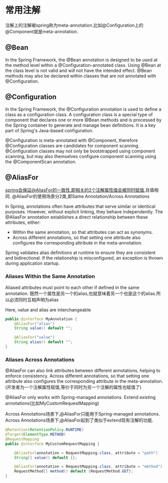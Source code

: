 # 常用注解

注解上的注解被spring称为meta-annotation.比如@Configuration上的@Component就是meta-annotation.


## @Bean

In the Spring Framework, the @Bean annotation is designed to be used at the method level within a @Configuration-annotated class. 
Using @Bean at the class level is not valid and will not have the intended effect.
@Bean methods may also be declared within classes that are not annotated with @Configuration.

## @Configuration

In the Spring Framework, the @Configuration annotation is used to define a class as a configuration class. 
A configuration class is a special type of component that declares one or more @Bean methods and is processed by the Spring container to generate and manage bean definitions. 
It is a key part of Spring's Java-based configuration.

@Configuration is meta-annotated with @Component, therefore @Configuration classes are candidates for component scanning.
@Configuration classes may not only be bootstrapped using component scanning, but may also themselves configure component scanning using the @ComponentScan annotation.


## @AliasFor

spring会保证@AliasFor的一致性.即相关的2个注解属性值会被同时赋值,且值相同.
@AliasFor的使用场景分2类,即Same Annotation/Across Annotations

In Spring, annotations often have attributes that serve similar or identical purposes. However, without explicit linking, they behave independently. 
The @AliasFor annotation establishes a direct relationship between these attributes, either:
- Within the same annotation, so that attributes can act as synonyms.
- Across different annotations, so that setting one attribute also configures the corresponding attribute in the meta-annotation.

Spring validates alias definitions at runtime to ensure they are consistent and bidirectional. 
If the relationship is misconfigured, an exception is thrown during application startup.

### Aliases Within the Same Annotation

Aliased attributes must point to each other if defined in the same annotation.
既然一个属性是另一个的alias,也就意味着另一个也是这个的alias.所以必须同时互相声明为alias

Here, value and alias are interchangeable
```java
public @interface MyAnnotation {
    @AliasFor("alias")
    String value() default "";

    @AliasFor("value")
    String alias() default "";
}
```


### Aliases Across Annotations
@AliasFor can also link attributes between different annotations, helping to enforce consistency.
Across different annotations, so that setting one attribute also configures the corresponding attribute in the meta-annotation.(开发者为一个注解属性赋值,等价于同时为另一个注解的属性也赋值了)

@AliasFor only works with Spring-managed annotations.
Extend existing annotations(比如MyCustomRequestMapping)

Across Annotations场景下,@AliasFor只能用于Spring-managed annotations.
Across Annotations场景下,@AliasFor起到了类似于extend现有注解的功能.

```java
@Retention(RetentionPolicy.RUNTIME)
@Target(ElementType.METHOD)
@RequestMapping
public @interface MyCustomRequestMapping {

    @AliasFor(annotation = RequestMapping.class, attribute = "path")
    String[] value() default {};

    @AliasFor(annotation = RequestMapping.class, attribute = "method")
    RequestMethod[] method() default {RequestMethod.GET};
}
```


